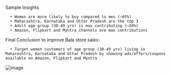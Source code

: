 Sample Insights

      • Women are more likely to buy compared to men (~65%)
      • Maharashtra, Karnataka and Uttar Pradesh are the top 3
      • Adult age group (30-49 yrs) is max contributing (~50%)
      • Amazon, Flipkart and Myntra channels are max contributions
Final Conclusion to improve Bala store sales:

      • Target women customers of age group (30-49 yrs) living in Maharashtra, Karnataka and Uttar Pradesh by showing ads/offers/coupons available on Amazon, Flipkart and Myntra

![image](https://github.com/user-attachments/assets/72b26fc6-b43d-447f-9140-67952f6e7287)
